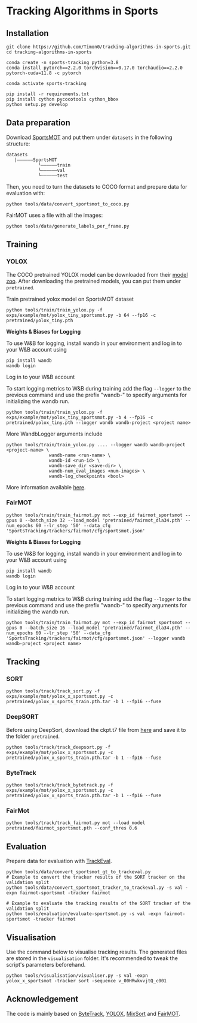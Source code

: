# Tracking Algorithms in Sports

## Installation
```shell
git clone https://github.com/Timon0/tracking-algorithms-in-sports.git
cd tracking-algorithms-in-sports

conda create -n sports-tracking python=3.8
conda install pytorch==2.2.0 torchvision==0.17.0 torchaudio==2.2.0 pytorch-cuda=11.8 -c pytorch

conda activate sports-tracking

pip install -r requirements.txt
pip install cython pycocotools cython_bbox
python setup.py develop
```

## Data preparation

Download [SportsMOT](https://github.com/MCG-NJU/SportsMOT) and put them under `datasets` in the following structure:
```
datasets
   |——————SportsMOT
            └——————train
            └——————val
            └——————test

```

Then, you need to turn the datasets to COCO format and prepare data for evaluation with:

```shell
python tools/data/convert_sportsmot_to_coco.py
```

FairMOT uses a file with all the images:

```shell
python tools/data/generate_labels_per_frame.py
```

## Training

### YOLOX
The COCO pretrained YOLOX model can be downloaded from their [model zoo](https://github.com/Megvii-BaseDetection/YOLOX). After downloading the pretrained models, you can put them under `pretrained`.

Train pretrained yolox model on SportsMOT dataset 
```shell
python tools/train/train_yolox.py -f exps/example/mot/yolox_tiny_sportsmot.py -b 64 --fp16 -c pretrained/yolox_tiny.pth
```

**Weights & Biases for Logging**

To use W&B for logging, install wandb in your environment and log in to your W&B account using

```shell
pip install wandb
wandb login
```

Log in to your W&B account

To start logging metrics to W&B during training add the flag `--logger` to the previous command and use the prefix "wandb-" to specify arguments for initializing the wandb run.

```shell
python tools/train/train_yolox.py -f exps/example/mot/yolox_tiny_sportsmot.py -b 4 --fp16 -c pretrained/yolox_tiny.pth --logger wandb wandb-project <project name>
```

More WandbLogger arguments include

```shell
python tools/train/train_yolox.py .... --logger wandb wandb-project <project-name> \
                wandb-name <run-name> \
                wandb-id <run-id> \
                wandb-save_dir <save-dir> \
                wandb-num_eval_images <num-images> \
                wandb-log_checkpoints <bool>
```

More information available [here](https://docs.wandb.ai/guides/integrations/other/yolox).

### FairMOT

```shell
python tools/train/train_fairmot.py mot --exp_id fairmot_sportsmot --gpus 0 --batch_size 32 --load_model 'pretrained/fairmot_dla34.pth' --num_epochs 60 --lr_step '50' --data_cfg 'SportsTracking/trackers/fairmot/cfg/sportsmot.json'
```

**Weights & Biases for Logging**

To use W&B for logging, install wandb in your environment and log in to your W&B account using

```shell
pip install wandb
wandb login
```

Log in to your W&B account

To start logging metrics to W&B during training add the flag `--logger` to the previous command and use the prefix "wandb-" to specify arguments for initializing the wandb run.

```shell
python tools/train/train_fairmot.py mot --exp_id fairmot_sportsmot --gpus 0 --batch_size 16 --load_model 'pretrained/fairmot_dla34.pth' --num_epochs 60 --lr_step '50' --data_cfg 'SportsTracking/trackers/fairmot/cfg/sportsmot.json' --logger wandb wandb-project <project name>
```

## Tracking

### SORT

```shell
python tools/track/track_sort.py -f exps/example/mot/yolox_x_sportsmot.py -c pretrained/yolox_x_sports_train.pth.tar -b 1 --fp16 --fuse
```

### DeepSORT

Before using DeepSort, download the ckpt.t7 file from [here](https://drive.google.com/drive/folders/1xhG0kRH1EX5B9_Iz8gQJb7UNnn_riXi6) and save it to the folder `pretrained`.

```shell
python tools/track/track_deepsort.py -f exps/example/mot/yolox_x_sportsmot.py -c pretrained/yolox_x_sports_train.pth.tar -b 1 --fp16 --fuse
```

### ByteTrack

```shell
python tools/track/track_bytetrack.py -f exps/example/mot/yolox_x_sportsmot.py -c pretrained/yolox_x_sports_train.pth.tar -b 1 --fp16 --fuse
```

### FairMot

```shell
python tools/track/track_fairmot.py mot --load_model pretrained/fairmot_sportsmot.pth --conf_thres 0.6
```

## Evaluation
Prepare data for evaluation with [TrackEval](https://github.com/JonathonLuiten/TrackEval).

```shell
python tools/data/convert_sportsmot_gt_to_trackeval.py
# Example to convert the tracker results of the SORT tracker on the validation split
python tools/data/convert_sportsmot_tracker_to_trackeval.py -s val -expn fairmot-sportsmot -tracker fairmot
```

```shell
# Example to evaluate the tracking results of the SORT tracker of the validation split
python tools/evaluation/evaluate-sportsmot.py -s val -expn fairmot-sportsmot -tracker fairmot
```

## Visualisation
Use the command below to visualise tracking results. The generated files are stored in the `visualisation` folder. It's recommended to tweak the script's parameters beforehand.

```shell
python tools/visualisation/visualiser.py -s val -expn yolox_x_sportsmot -tracker sort -sequence v_00HRwkvvjtQ_c001
```


## Acknowledgement

The code is mainly based on [ByteTrack](https://github.com/ifzhang/ByteTrack), [YOLOX](https://github.com/Megvii-BaseDetection/YOLOX), [MixSort](https://github.com/MCG-NJU/MixSort) and [FairMOT](https://github.com/ifzhang/FairMOT).
